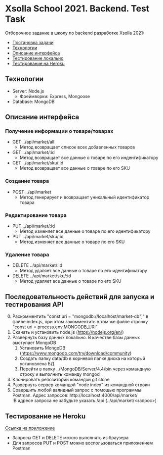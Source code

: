 # Xsolla School 2021. Backend. Test Task

Отборочное задание в школу по backend разработке Xsolla 2021: 
  - [Постановка задачи](https://github.com/xsolla/xsolla-school-backend-2021/blob/main/README.md)
  - [Технологии](#технологии)
  - [Описание интерфейса](#описание-интерфейса)
  - [Тестирование локально](#последовательность-действий-для-запуска-и-тестирования-api)
  - [Тестирование на Heroku](#тестирование-на-heroku)



## Технологии
  - Server: Node.js
    - Фреймворки: Express, Mongoose
  - Database: MongoDB

## Описание интерфейса

### Получение информации о товаре/товарах
- GET ../api/market/all 
  - Метод возвращает список всех добавленных товаров
- GET ../api/market/:id 
  - Метод возвращает все данные о товаре по его индентификатору
- GET ../api/market/sku/:id 
  - Метод возвращает все данные о товаре по его SKU

### Создание товара
- POST ../api/market 
  - Метод генерирует и возвращает уникальный идентификатор товара

### Редактирование товара
- PUT ../api/market/:id 
  - Метод изменяет все данные о товаре по его идентификатору
- PUT ../api/market/sku/:id 
  - Метод изменяет все данные о товаре по его SKU

### Удаление товара
- DELETE ../api/market/:id 
  - Метод удаляет все данные о товаре по его идентификатору
- DELETE ../api/market/sku/:id 
  - Метод удаляет все данные о товаре по его SKU


## Последовательность действий для запуска и тестирования API
0. Раскомментить "const uri = "mongodb://localhost/market-db";" в файле index.js, при этом закомментить в том же файле строчку "const uri = process.env.MONGODB_URI"
1. Скачать и установить node.js (https://nodejs.org/en/)
2. Развернуть базу данных локально. В качестве базы данных выступает MongoDB
    1. Установить MongoDB (https://www.mongodb.com/try/download/community) 
    2. Cоздать папку data/db в корневой папке диска на который установлена БД
    3. Перейти в папку ../MongoDB/Server/4.4/bin через командную строку и выполнить команду mongod
3. Клонировать репозиторий командой git clone
4. Развернуть сервер командой "node index" из командной строки
5. Совершить любой валидный запрос с помощью программы Postman. Адрес запросов: http://localhost:4000/api/market/  
!В адресе запроса не забудьте указать /api (../api/market/<запрос>)


## Тестирование не Heroku
[Ссылка на приложение](https://market-xsolla.herokuapp.com/api/market/all)

- Запросы GET и DELETE можно выполнять из браузера 
- Для запросов PUT и POST можно воспользоваться приложением Postman




